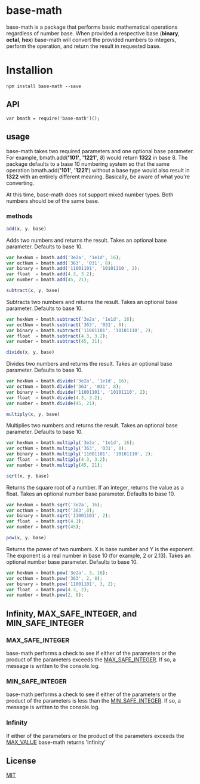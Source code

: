 # base-math

base-math is a package that performs basic mathematical operations regardless of number base. When provided a respective base (**binary**, **octal**, **hex**) base-math will convert the provided numbers to integers, perform the operation, and return the result in requested base.
 
# Installion
    npm install base-math --save
 
## API
    var bmath = require('base-math')();
 
## usage
base-math takes two required parameters and one optional base parameter. For example, bmath.add(**'101'**, **'1221'**, *8*) would return **1322** in base 8. The package defaults to a base 10 numbering system so that the same operation bmath.add(**'101'**, **'1221'**) without a base type would also result in **1322** with an entirely different meaning. Basically, be aware of what you're converting.
 
At this time, base-math does not support mixed number types. Both numbers should be of the same base.
 
### methods
```javascript
add(x, y, base)
```
Adds two numbers and returns the result. Takes an optional base parameter. Defaults to base 10.
```javascript
var hexNum = bmath.add('3e2a', '1e1d', 16);
var octNum = bmath.add('363', '031', 8);
var binary = bmath.add('11001101', '10101110', 2);
var float  = bmath.add(4.3, 3.2);
var number = bmath.add(45, 21);
```
 
```javascript
subtract(x, y, base)
```
Subtracts two numbers and returns the result. Takes an optional base parameter. Defaults to base 10.
```javascript
var hexNum = bmath.subtract('3e2a', '1e1d', 16);
var octNum = bmath.subtract('363', '031', 8);
var binary = bmath.subtract('11001101', '10101110', 2);
var float  = bmath.subtract(4.3, 3.2);
var number = bmath.subtract(45, 21);
```
 
```javascript
divide(x, y, base)
```
Divides two numbers and returns the result. Takes an optional base parameter. Defaults to base 10.
```javascript
var hexNum = bmath.divide('3e2a', '1e1d', 16);
var octNum = bmath.divide('363', '031', 8);
var binary = bmath.divide('11001101', '10101110', 2);
var float  = bmath.divide(4.3, 3.2);
var number = bmath.divide(45, 21);
```
 
```javascript
multiply(x, y, base)
```
Multiplies two numbers and returns the result. Takes an optional base parameter. Defaults to base 10.
```javascript
var hexNum = bmath.multiply('3e2a', '1e1d', 16);
var octNum = bmath.multiply('363', '031', 8);
var binary = bmath.multiply('11001101', '10101110', 2);
var float  = bmath.multiply(4.3, 3.2);
var number = bmath.multiply(45, 21);
```
```javascript 
sqrt(x, y, base)
```
Returns the square root of a number. If an integer, returns the value as a float. Takes an optional number base parameter. Defaults to base 10.
```javascript
var hexNum = bmath.sqrt('3e2a', 16);
var octNum = bmath.sqrt('363',8);
var binary = bmath.sqrt('11001101', 2);
var float  = bmath.sqrt(4.3);
var number = bmath.sqrt(45);
```

```javascript 
pow(x, y, base)
```
Returns the power of two numbers. X is base number and Y is the exponent. The exponent is a real number in base 10 (for example, 2 or 2.13). Takes an optional number base parameter. Defaults to base 10.
```javascript
var hexNum = bmath.pow('3e2a', 3, 16);
var octNum = bmath.pow('363', 2, 8);
var binary = bmath.pow('11001101', 3, 2);
var float  = bmath.pow(4.3, 2);
var number = bmath.pow(2, 8);
```
 
## Infinity, MAX_SAFE_INTEGER, and MIN_SAFE_INTEGER
 
### MAX_SAFE_INTEGER
base-math performs a check to see if either of the parameters or the product of the parameters exceeds the [MAX_SAFE_INTEGER](https://developer.mozilla.org/en-US/docs/Web/JavaScript/Reference/Global_Objects/Number/MAX_SAFE_INTEGER). If so, a message is written to the console.log.
 
### MIN_SAFE_INTEGER
base-math performs a check to see if either of the parameters or the product of the parameters is less than the [MIN_SAFE_INTEGER](https://developer.mozilla.org/en-US/docs/Web/JavaScript/Reference/Global_Objects/Number/MIN_SAFE_INTEGER). If so, a message is written to the console.log.
 
### Infinity
If either of the parameters or the product of the parameters exceeds the [MAX_VALUE](https://developer.mozilla.org/en-US/docs/Web/JavaScript/Reference/Global_Objects/Number/MAX_VALUE) base-math returns 'Infinity'
 
## License
 
[MIT](LICENSE)
